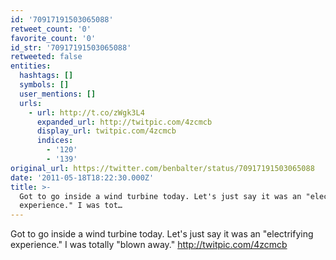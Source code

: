 ```yaml
---
id: '70917191503065088'
retweet_count: '0'
favorite_count: '0'
id_str: '70917191503065088'
retweeted: false
entities:
  hashtags: []
  symbols: []
  user_mentions: []
  urls:
    - url: http://t.co/zWgk3L4
      expanded_url: http://twitpic.com/4zcmcb
      display_url: twitpic.com/4zcmcb
      indices:
        - '120'
        - '139'
original_url: https://twitter.com/benbalter/status/70917191503065088
date: '2011-05-18T18:22:30.000Z'
title: >-
  Got to go inside a wind turbine today. Let's just say it was an "electrifying
  experience." I was tot…
---
```


Got to go inside a wind turbine today. Let's just say it was an "electrifying experience." I was totally "blown away."  http://twitpic.com/4zcmcb